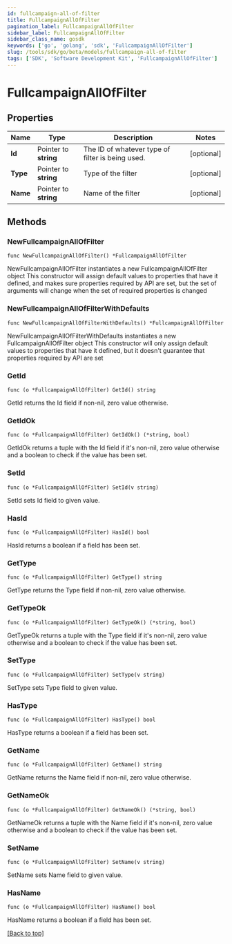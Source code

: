 ```yaml
---
id: fullcampaign-all-of-filter
title: FullcampaignAllOfFilter
pagination_label: FullcampaignAllOfFilter
sidebar_label: FullcampaignAllOfFilter
sidebar_class_name: gosdk
keywords: ['go', 'golang', 'sdk', 'FullcampaignAllOfFilter'] 
slug: /tools/sdk/go/beta/models/fullcampaign-all-of-filter
tags: ['SDK', 'Software Development Kit', 'FullcampaignAllOfFilter']
---
```


# FullcampaignAllOfFilter

## Properties

Name | Type | Description | Notes
------------ | ------------- | ------------- | -------------
**Id** |  Pointer to **string** | The ID of whatever type of filter is being used. | [optional] 
**Type** |  Pointer to **string** | Type of the filter | [optional] 
**Name** |  Pointer to **string** | Name of the filter | [optional] 

## Methods

### NewFullcampaignAllOfFilter

`func NewFullcampaignAllOfFilter() *FullcampaignAllOfFilter`

NewFullcampaignAllOfFilter instantiates a new FullcampaignAllOfFilter object
This constructor will assign default values to properties that have it defined,
and makes sure properties required by API are set, but the set of arguments
will change when the set of required properties is changed

### NewFullcampaignAllOfFilterWithDefaults

`func NewFullcampaignAllOfFilterWithDefaults() *FullcampaignAllOfFilter`

NewFullcampaignAllOfFilterWithDefaults instantiates a new FullcampaignAllOfFilter object
This constructor will only assign default values to properties that have it defined,
but it doesn't guarantee that properties required by API are set

### GetId

`func (o *FullcampaignAllOfFilter) GetId() string`

GetId returns the Id field if non-nil, zero value otherwise.

### GetIdOk

`func (o *FullcampaignAllOfFilter) GetIdOk() (*string, bool)`

GetIdOk returns a tuple with the Id field if it's non-nil, zero value otherwise
and a boolean to check if the value has been set.

### SetId

`func (o *FullcampaignAllOfFilter) SetId(v string)`

SetId sets Id field to given value.

### HasId

`func (o *FullcampaignAllOfFilter) HasId() bool`

HasId returns a boolean if a field has been set.

### GetType

`func (o *FullcampaignAllOfFilter) GetType() string`

GetType returns the Type field if non-nil, zero value otherwise.

### GetTypeOk

`func (o *FullcampaignAllOfFilter) GetTypeOk() (*string, bool)`

GetTypeOk returns a tuple with the Type field if it's non-nil, zero value otherwise
and a boolean to check if the value has been set.

### SetType

`func (o *FullcampaignAllOfFilter) SetType(v string)`

SetType sets Type field to given value.

### HasType

`func (o *FullcampaignAllOfFilter) HasType() bool`

HasType returns a boolean if a field has been set.

### GetName

`func (o *FullcampaignAllOfFilter) GetName() string`

GetName returns the Name field if non-nil, zero value otherwise.

### GetNameOk

`func (o *FullcampaignAllOfFilter) GetNameOk() (*string, bool)`

GetNameOk returns a tuple with the Name field if it's non-nil, zero value otherwise
and a boolean to check if the value has been set.

### SetName

`func (o *FullcampaignAllOfFilter) SetName(v string)`

SetName sets Name field to given value.

### HasName

`func (o *FullcampaignAllOfFilter) HasName() bool`

HasName returns a boolean if a field has been set.


[[Back to top]](#) 


